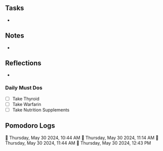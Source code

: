 ## Tasks

- 

## Notes

- 

## Reflections

- 

### Daily Must Dos

- [ ] Take Thyroid
- [ ] Take Warfarin
- [ ] Take Nutrition Supplements

## Pomodoro Logs


🍅 Thursday, May 30 2024, 10:44 AM
🍅 Thursday, May 30 2024, 11:14 AM
🍅 Thursday, May 30 2024, 11:44 AM
🍅 Thursday, May 30 2024, 12:43 PM